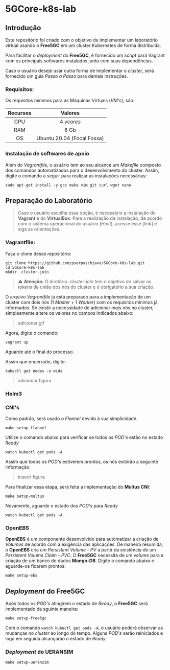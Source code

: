 # 5GCore-k8s-lab

## Introdução

Este repositório foi criado com o objetivo de implementar um laboratório virtual usando o **Free5GC** em um cluster Kubernetes de forma distribuída.

Para facilitar o *deployment* do **Free5GC**, é fornecido um *script* para Vagrant com os principais softwares instalados junto com suas dependências.

Caso o usuário deseje usar outra forma de implementar o *cluster*, será fornecido um guia *Passo a Passo* para demais instruções.

### Requisitos:

Os requisitos mínimos para as Máquinas Virtuais (*VM's*), são:

| Recursos | Valores |
| :----: | :----: |
| CPU | 4 *vcores* |
| RAM | 8 Gb |
| OS  | Ubuntu 20.04 (Focal Fossa) |

### Instalação de softwares de apoio

Além do *Vagrantfile*, o usuário tem ao seu alcance um *Makefile* composto dos comandos automatizados para o desenvolvimento do cluster. Assim, digite o comando a seguir para realizar as instalações necessárias:

```
sudo apt-get install -y gcc make vim git curl wget nano 
```

## Preparação do Laboratório

> Caso o usuário escolha essa opção, é necessário a instalação do **Vagrant** e do **VirtualBox**. Para a realização da instalação, de acordo com o sistema operacional do usuário (*Host*), acesse esse [link] e siga as orientações.

### Vagrantfile:

Faça o clone desse repositório:

```
git clone https://github.com/pserpaschiavo/5GCore-k8s-lab.git
cd 5GCore-k8s-lab
mkdir .cluster-join
```

> :warning: **Atenção:** O diretório *.cluster-join* tem o objetivo de salvar os *tokens* de união dos nós do cluster e é obrigatório a sua criação.

O arquivo *Vagrantfile* já está preparado para a implementação de um cluster com dois nós (1 *Master*  + 1 *Worker*) com os requisitos mínimos já informados. Se existir a necessidade de adicionar mais nós no cluster, simplesmente altere os valores no campos indicados abaixo:

> adicionar gif

Agora, digite o comando:

```
vagrant up
```

Aguarde até o final do processo.

Assim que encerrado, digite:

```
kubectl get nodes -o wide
```

> adicionar figura

### Helm3



### CNI's

Como padrão, será usado o *Flannel* devido à sua simplicidade.

```
make setup-flannel
```

Utilize o comando abaixo para verificar se todos os *POD's* estão no estado *Ready*

```
watch kubectl get pods -A
```

Assim que todos os *POD's* estiverem prontos, os nós exibirão a seguinte informação:

> inserir figura

Para finalizar essa etapa, será feita a implementação do **Multus CNI**:

```
make setup-multus
```

Novamente, aguarde o estado dos *POD's* para *Ready*


```
watch kubectl get pods -A
```

### OpenEBS

**OpenEBS** é um componente desenvolvido para automatizar a criação de *Volumes* de acordo com a exigência das aplicações. De maneira resumida, o **OpenEBS** cria um *Persistent Volume - PV* a partir da existência de um *Persistent Volume Claim - PVC*. O **Free5GC** necessita de um *volume* para a criação de um banco de dados **Mongo-DB**. Digite o comando abaixo e aguarde-os ficarem prontos:

```
make setup-ebs
```

## *Deployment* do **Free5GC**

Após todos os *POD's* atingirem o estado de *Ready*, o **Free5GC** será implementado da sguinte maneira:

```
make setup-free5gc
```

Com o comando `watch kubectl get pods -A`, o usuário poderá observar as mudanças no *cluster* ao longo do tempo. Alguns *POD's* serão reiniciados e logo em seguida alcançarão o estado de *Ready*

### *Deployment* do **UERANSIM**



```
make setup-ueransim
```

